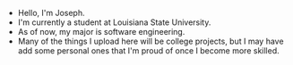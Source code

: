 - Hello, I'm Joseph.
- I'm currently a student at Louisiana State University.
- As of now, my major is software engineering.
- Many of the things I upload here will be college projects, but I may have add some personal ones that I'm proud of once I become more skilled.

<!---
jcurtis182/jcurtis182 is a ✨ special ✨ repository because its `README.md` (this file) appears on your GitHub profile.
You can click the Preview link to take a look at your changes.
--->
